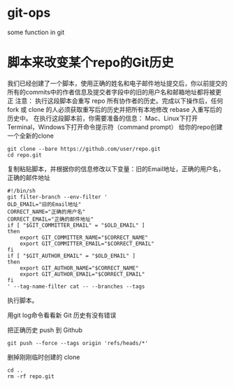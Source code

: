 # git-ops
some function in git

# 脚本来改变某个repo的Git历史
我们已经创建了一个脚本，使用正确的姓名和电子邮件地址提交后，你以前提交的所有的commits中的作者信息及提交者字段中的旧的用户名和邮箱地址都将被更正
注意： 执行这段脚本会重写 repo 所有协作者的历史。完成以下操作后，任何 fork 或 clone 的人必须获取重写后的历史并把所有本地修改 rebase 入重写后的历史中。
在执行这段脚本前，你需要准备的信息：
Mac、Linux下打开Terminal，Windows下打开命令提示符（command prompt）
给你的repo创建一个全新的clone
```
git clone --bare https://github.com/user/repo.git
cd repo.git
```
复制粘贴脚本，并根据你的信息修改以下变量：旧的Email地址，正确的用户名，正确的邮件地址
```shell
#!/bin/sh
git filter-branch --env-filter '
OLD_EMAIL="旧的Email地址"
CORRECT_NAME="正确的用户名"
CORRECT_EMAIL="正确的邮件地址"
if [ "$GIT_COMMITTER_EMAIL" = "$OLD_EMAIL" ]
then
    export GIT_COMMITTER_NAME="$CORRECT_NAME"
    export GIT_COMMITTER_EMAIL="$CORRECT_EMAIL"
fi
if [ "$GIT_AUTHOR_EMAIL" = "$OLD_EMAIL" ]
then
    export GIT_AUTHOR_NAME="$CORRECT_NAME"
    export GIT_AUTHOR_EMAIL="$CORRECT_EMAIL"
fi
' --tag-name-filter cat -- --branches --tags
```

执行脚本。

用git log命令看看新 Git 历史有没有错误

把正确历史 push 到 Github

```git push --force --tags origin 'refs/heads/*'```

删掉刚刚临时创建的 clone

```
cd ..
rm -rf repo.git
```
